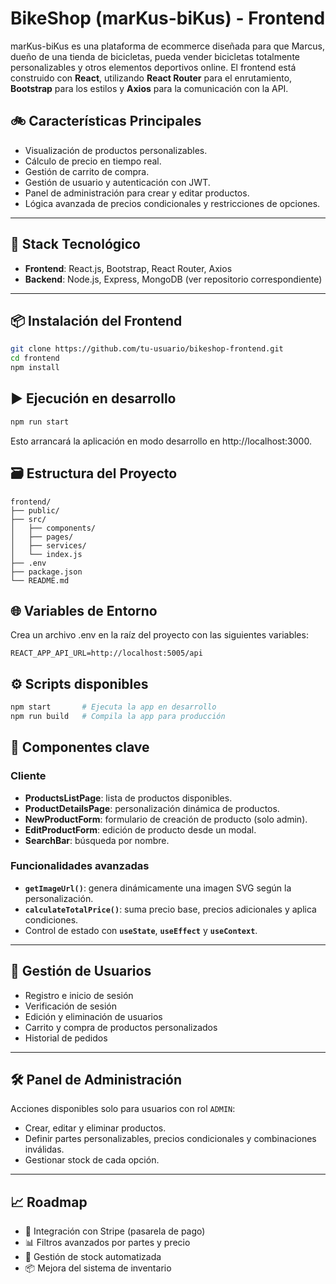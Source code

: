 # BikeShop (marKus-biKus) - Frontend

marKus-biKus es una plataforma de ecommerce diseñada para que Marcus, dueño de una tienda de bicicletas, pueda vender bicicletas totalmente personalizables y otros elementos deportivos online. El frontend está construido con **React**, utilizando **React Router** para el enrutamiento, **Bootstrap** para los estilos y **Axios** para la comunicación con la API.

## 🚲 Características Principales

- Visualización de productos personalizables.
- Cálculo de precio en tiempo real.
- Gestión de carrito de compra.
- Gestión de usuario y autenticación con JWT.
- Panel de administración para crear y editar productos.
- Lógica avanzada de precios condicionales y restricciones de opciones.

---

## 🧰 Stack Tecnológico

- **Frontend**: React.js, Bootstrap, React Router, Axios
- **Backend**: Node.js, Express, MongoDB (ver repositorio correspondiente)

---

## 📦 Instalación del Frontend

```bash
git clone https://github.com/tu-usuario/bikeshop-frontend.git
cd frontend
npm install
```

## ▶️ Ejecución en desarrollo
```bash
npm run start
```
Esto arrancará la aplicación en modo desarrollo en http://localhost:3000.

## 🗃️ Estructura del Proyecto
```pgsql
frontend/
├── public/
├── src/
│   ├── components/
│   ├── pages/
│   ├── services/
│   └── index.js
├── .env
├── package.json
└── README.md
```

## 🌐 Variables de Entorno
Crea un archivo .env en la raíz del proyecto con las siguientes variables:

```env
REACT_APP_API_URL=http://localhost:5005/api
```

## ⚙️ Scripts disponibles
```bash
npm start       # Ejecuta la app en desarrollo
npm run build   # Compila la app para producción
```

## 🧩 Componentes clave

### Cliente

- **ProductsListPage**: lista de productos disponibles.
- **ProductDetailsPage**: personalización dinámica de productos.
- **NewProductForm**: formulario de creación de producto (solo admin).
- **EditProductForm**: edición de producto desde un modal.
- **SearchBar**: búsqueda por nombre.

### Funcionalidades avanzadas

- **`getImageUrl()`**: genera dinámicamente una imagen SVG según la personalización.
- **`calculateTotalPrice()`**: suma precio base, precios adicionales y aplica condiciones.
- Control de estado con **`useState`**, **`useEffect`** y **`useContext`**.

---

## 👥 Gestión de Usuarios

- Registro e inicio de sesión
- Verificación de sesión
- Edición y eliminación de usuarios
- Carrito y compra de productos personalizados
- Historial de pedidos

---

## 🛠️ Panel de Administración

Acciones disponibles solo para usuarios con rol `ADMIN`:

- Crear, editar y eliminar productos.
- Definir partes personalizables, precios condicionales y combinaciones inválidas.
- Gestionar stock de cada opción.

---

## 📈 Roadmap

- 🔐 Integración con Stripe (pasarela de pago)
- 📊 Filtros avanzados por partes y precio
- 🧮 Gestión de stock automatizada
- 📦 Mejora del sistema de inventario
